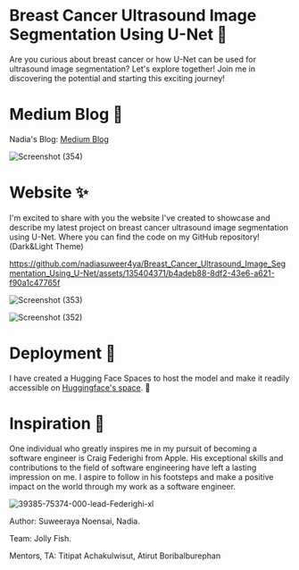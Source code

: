 # Breast Cancer Ultrasound Image Segmentation Using U-Net 💐
Are you curious about breast cancer or how U-Net can be used for ultrasound image segmentation? Let's explore together! Join me in discovering the potential and starting this exciting journey!

# Medium Blog 🥗
Nadia's Blog: [Medium Blog](https://medium.com/@24098_79544/breast-cancer-ultrasound-segmentation-using-u-net-9b3435be019c)

![Screenshot (354)](https://github.com/nadiasuweer4ya/Breast_Cancer_Ultrasound_Image_Segmentation_Using_U-Net/assets/135404371/47a8699f-7e35-4b44-9e4f-c0ed6809f614)

# Website ✨
I'm excited to share with you the website I've created to showcase and describe my latest project on breast cancer ultrasound image segmentation using U-Net. Where you can find the code on my GitHub repository! (Dark&Light Theme)

https://github.com/nadiasuweer4ya/Breast_Cancer_Ultrasound_Image_Segmentation_Using_U-Net/assets/135404371/b4adeb88-8df2-43e6-a621-f90a1c47765f


![Screenshot (353)](https://github.com/nadiasuweer4ya/Breast_Cancer_Ultrasound_Image_Segmentation_Using_U-Net/assets/135404371/dde7b60a-043d-420e-87af-9b17b4c4e0cf)



![Screenshot (352)](https://github.com/nadiasuweer4ya/Breast_Cancer_Ultrasound_Image_Segmentation_Using_U-Net/assets/135404371/2fd91952-6d64-4a33-a5f2-0037b5b70192)


# Deployment 🌺
 I have created a Hugging Face Spaces to host the model and make it readily accessible on [Huggingface's space](https://huggingface.co/spaces/Suweeraya/Breast_Cancer_Ultrasound_Image_Segmentation). 💐 


# Inspiration 🌟
One individual who greatly inspires me in my pursuit of becoming a software engineer is Craig Federighi from Apple. His exceptional skills and contributions to the field of software engineering have left a lasting impression on me. I aspire to follow in his footsteps and make a positive impact on the world through my work as a software engineer. 


![39385-75374-000-lead-Federighi-xl](https://github.com/nadiasuweer4ya/Breast_Cancer_Ultrasound_Image_Segmentation_Using_U-Net/assets/135404371/53399df3-91a7-4dc9-b527-904f67ad0509)


Author: Suweeraya Noensai, Nadia.

Team: Jolly Fish. 

Mentors, TA: Titipat Achakulwisut, Atirut Boribalburephan
